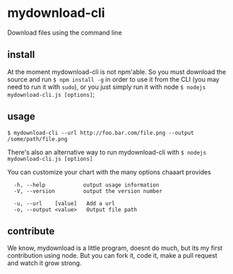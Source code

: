 # mydownload-cli

Download files using the command line


## install
At the moment mydownload-cli is not npm'able. So you must download the source and run `$ npm install -g` in order to use it from the CLI (you may need to run it with `sudo`), or you just simply run it with node `$ nodejs mydownload-cli.js [options]`;

## usage

`$ mydownload-cli --url http://foo.bar.com/file.png --output /some/path/file.png`

There's also an alternative way to run mydownload-cli with `$ nodejs mydownload-cli.js [options]`

You can customize your chart with the many options chaaart provides

```
  -h, --help            output usage information
  -V, --version         output the version number

  -u, --url    [value]   Add a url
  -o, --output <value>   Output file path
```

## contribute

We know, mydownload is a little program, doesnt do much, but its my first contribution using node. But you can fork it, code it, make a pull request and watch it grow strong.